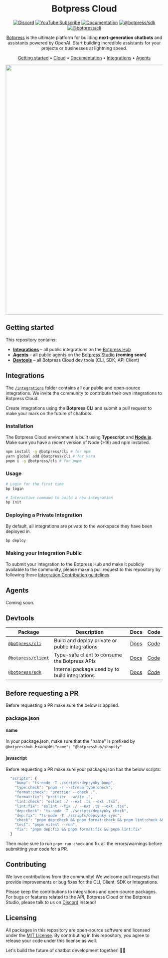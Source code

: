 <div align="center">

# Botpress Cloud

[![Discord](https://img.shields.io/badge/Join_Community-white?color=7289da&label=Discord&labelColor=6a7ec1&logo=discord&logoColor=FFF)](https://discord.gg/botpress)
[![YouTube Subscribe](https://img.shields.io/badge/YouTube-red?logo=youtube&logoColor=white)](https://www.youtube.com/c/botpress)
[![Documentation](https://img.shields.io/badge/Documentation-blue?logo=typescript&logoColor=white)](https://docs.botpress.cloud)
[![@botpress/sdk](https://img.shields.io/badge/@botpress%2fsdk-black?logo=npm)](https://www.npmjs.com/package/@botpress/sdk)
[![@botpress/cli](https://img.shields.io/badge/@botpress%2fcli-black?logo=npm)](https://www.npmjs.com/package/@botpress/cli)

[Botpress](https://botpress.com) is the ultimate platform for building **next-generation chatbots** and assistants powered by OpenAI. Start building incredible assistants for your projects or businesses at lightning speed.

[Getting started](#getting-started) •
[Cloud](https://app.botpress.cloud) •
[Documentation](https://botpress.com/docs) •
[Integrations](#integrations) •
[Agents](#agents)

<img src="https://user-images.githubusercontent.com/10071388/248040379-8aee1b03-c483-4040-8ee0-741554310e88.png" width="800">
  
</div>

## Getting started

This repository contains:

- [**Integrations**](#integrations) – all public integrations on the [Botpress Hub](https://app.botpress.cloud/hub)
- [**Agents**](#agents) – all public agents on the [Botpress Studio](https://studio.botpress.cloud) **(coming soon)**
- [**Devtools**](#devtools) – all Botpress Cloud dev tools (CLI, SDK, API Client)

## Integrations

The [`/integrations`](./integrations) folder contains all our public and open-source integrations. We invite the community to contribute their own integrations to Botpress Cloud.

Create integrations using the **Botpress CLI** and submit a pull request to make your mark on the future of chatbots.

### Installation

The Botpress Cloud environment is built using **Typescript** and [**Node.js**](https://nodejs.org).
Make sure you have a recent version of Node (>16) and npm installed.

```sh
npm install -g @botpress/cli # for npm
yarn global add @botpress/cli # for yarn
pnpm i -g @botpress/cli # for pnpm
```

### Usage

```sh
# Login for the first time
bp login

# Interactive command to build a new integration
bp init
```

### Deploying a Private Integration

By default, all integrations are private to the workspace they have been deployed in.

```sh
bp deploy
```

### Making your Integration Public

To submit your integration to the Botpress Hub and make it publicly available to the community, please make a pull request to this repository by following these [Integration Contribution guidelines](./integrations).

## Agents

Coming soon.

## Devtools

| **Package**                                                          | **Description**                                 | **Docs**                                           | **Code**               |
| -------------------------------------------------------------------- | ----------------------------------------------- | -------------------------------------------------- | ---------------------- |
| [`@botpress/cli`](https://www.npmjs.com/package/@botpress/cli)       | Build and deploy private or public integrations | [Docs](https://botpress.com/docs/integration/cli/) | [Code](./packages/cli) |
| [`@botpress/client`](https://www.npmjs.com/package/@botpress/client) | Type-safe client to consume the Botpress APIs   | [Docs]()                                           | [Code]()               |
| [`@botpress/sdk`](https://www.npmjs.com/package/@botpress/sdk)       | Internal package used by to build integrations  | [Docs]()                                           | [Code]()               |

## Before requesting a PR

Before requesting a PR make sure the below is applied.

### package.json

#### name
In your package.json, make sure that the "name" is prefixed by `@botpresshub`.
Example: `"name": "@botpresshub/shopify"`

#### javascript

Before requesting a PR make sure your package.json has the below scripts:
``` javascript
  "scripts": {
    "bump": "ts-node -T ./scripts/depsynky bump",
    "type:check": "pnpm -r --stream type:check",
    "format:check": "prettier --check .",
    "format:fix": "prettier --write .",
    "lint:check": "eslint ./ --ext .ts --ext .tsx",
    "lint:fix": "eslint --fix ./ --ext .ts --ext .tsx",
    "dep:check": "ts-node -T ./scripts/depsynky check",
    "dep:fix": "ts-node -T ./scripts/depsynky sync",
    "check": "pnpm dep:check && pnpm format:check && pnpm lint:check && pnpm type:check",
    "test": "pnpm vitest --run",
    "fix": "pnpm dep:fix && pnpm format:fix && pnpm lint:fix"
  }
```

Then make sure to run `pnpm run check` and fix all the errors/warnings before submitting your code for a PR.

## Contributing

We love contributions from the community! We welcome pull requests that provide improvements or bug fixes for the CLI, Client, SDK or Integrations.

Please keep the contributions to integrations and open-source packages. For bugs or features related to the API, Botpress Cloud or the Botpress Studio, please talk to us on [Discord](https://discord.gg/botpress) instead!

## Licensing

All packages in this repository are open-source software and licensed under the [MIT License](LICENSE). By contributing in this repository, you agree to release your code under this license as well.

Let's build the future of chatbot development together! 🤖🚀
